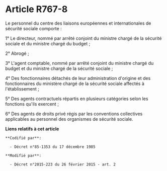 # Article R767-8

Le personnel du centre des liaisons européennes et internationales de sécurité sociale comporte : 

1° Le directeur, nommé par arrêté conjoint du ministre chargé de la sécurité sociale et du ministre chargé du budget ; 

2° Abrogé ; 

3° L'agent comptable, nommé par arrêté conjoint du ministre chargé du budget et du ministre chargé de la sécurité sociale ; 

4° Des fonctionnaires détachés de leur administration d'origine et des fonctionnaires du ministère chargé de la sécurité
sociale affectés à l'établissement ; 

5° Des agents contractuels répartis en plusieurs catégories selon les fonctions qu'ils exercent ; 

6° Des agents de droits privé régis par les conventions collectives applicables au personnel des organismes de sécurité
sociale.

**Liens relatifs à cet article**

	**Codifié par**:

	  - Décret n°85-1353 du 17 décembre 1985

	**Modifié par**:

	  - Décret n°2015-223 du 26 février 2015 - art. 2
